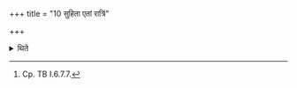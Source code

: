 +++
title = "10 सुहिता एतां रात्रिं"

+++

<details><summary>थिते</summary>

10. Being well-satiated, happy, without anger on their face they remain on this night.[^1]  


[^1]: Cp. TB I.6.7.7.
</details>
